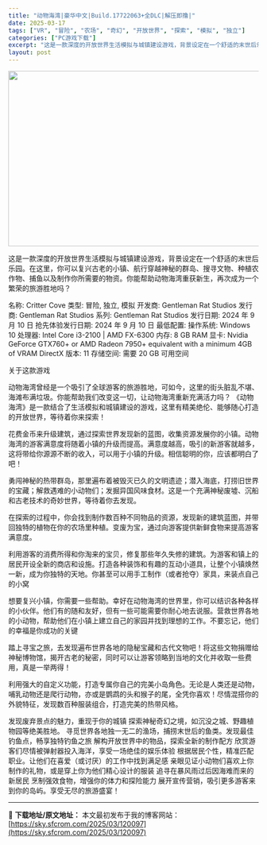```yaml
---
title: "动物海湾|豪华中文|Build.17722063+全DLC|解压即撸|"
date: 2025-03-17
tags: ["VR", "冒险", "农场", "奇幻", "开放世界", "探索", "模拟", "独立"]
categories: ["PC游戏下载"]
excerpt: "这是一款深度的开放世界生活模拟与城镇建设游戏，背景设定在一个舒适的末世后乐园。在这里，你可以复兴古老的小镇、航行穿越神秘的群岛、搜寻文物、种植农作物、捕鱼以及制作你所需要的物资。你能帮助动物海湾重获新生，再次成为一个繁荣的旅游胜地吗？ 名称: Critter Cove 类型: 冒险, 独立, 模拟 &hellip;"
layout: post
---
```


<img class="aligncenter size-full wp-image-120074" src="https://sky.sfcrom.com/wp-content/uploads/2025/03/2025031712175032.webp" alt="" width="616" height="353" />

这是一款深度的开放世界生活模拟与城镇建设游戏，背景设定在一个舒适的末世后乐园。在这里，你可以复兴古老的小镇、航行穿越神秘的群岛、搜寻文物、种植农作物、捕鱼以及制作你所需要的物资。你能帮助动物海湾重获新生，再次成为一个繁荣的旅游胜地吗？

名称: Critter Cove
类型: 冒险, 独立, 模拟
开发商: Gentleman Rat Studios
发行商: Gentleman Rat Studios
系列: Gentleman Rat Studios
发行日期: 2024 年 9 月 10 日
抢先体验发行日期: 2024 年 9 月 10 日
最低配置:
操作系统: Windows 10
处理器: Intel Core i3-2100 | AMD FX-6300
内存: 8 GB RAM
显卡: Nvidia GeForce GTX760+ or AMD Radeon 7950+ equivalent with a minimum 4GB of VRAM
DirectX 版本: 11
存储空间: 需要 20 GB 可用空间

关于这款游戏

动物海湾曾经是一个吸引了全球游客的旅游胜地，可如今，这里的街头脏乱不堪、海滩布满垃圾。你能帮助我们改变这一切，让动物海湾重新充满活力吗？
《动物海湾》是一款结合了生活模拟和城镇建设的游戏，这里有精美绝伦、能够随心打造的开放世界，等待着你来探索！

花费金币来升级建筑，通过探索世界发现新的蓝图，收集资源发展你的小镇。动物海湾的游客满意度将随着小镇的升级而提高。满意度越高，吸引的新游客就越多，这将带给你源源不断的收入，可以用于小镇的升级。相信聪明的你，应该都明白了吧！

勇闯神秘的热带群岛，那里遍布着被毁灭已久的文明遗迹；潜入海底，打捞旧世界的宝藏；解救遇难的小动物们；发掘异国风味食材。这是一个充满神秘废墟、沉船和古老技术的奇妙世界，等待着你去发现。

在探索的过程中，你会找到制作数百种不同物品的资源，发现新的建筑蓝图，并带回独特的植物在你的农场里种植。变废为宝，通过向游客提供新鲜食物来提高游客满意度。

利用游客的消费所得和你淘来的宝贝，修复那些年久失修的建筑。为游客和镇上的居民开设全新的商店和设施。打造各种装饰和有趣的互动小道具，让整个小镇焕然一新，成为你独特的天地。你甚至可以用手工制作（或者抢夺）家具，来装点自己的小窝

想要复兴小镇，你需要一些帮助。幸好在动物海湾的世界里，你可以结识各种各样的小伙伴。他们有的随和友好，但有一些可能需要你耐心地去说服。营救世界各地的小动物，帮助他们在小镇上建立自己的家园并找到理想的工作。不要忘记，他们的幸福是你成功的关键

踏上寻宝之旅，去发现遍布世界各地的隐秘宝藏和古代文物吧！将这些文物捐赠给神秘博物馆，揭开古老的秘密，同时可以让游客领略到当地的文化并收取一些费用，真是一举两得！

利用强大的自定义功能，打造专属你自己的完美小岛角色。无论是人类还是动物，哺乳动物还是爬行动物，亦或是鹦鹉的头和猴子的尾，全凭你喜欢！尽情混搭你的外貌特征，发现数百种服装组合，打造完美的热带风格。

发现废弃景点的魅力，重现于你的城镇
探索神秘奇幻之境，如沉没之城、野趣植物园等绝美胜地。
寻觅世界各地独一无二的渔场，捕捞末世后的鱼类。发现最佳钓鱼点，畅享独特钓鱼之旅
解构开放世界中的物品，探索全新的制作配方
欣赏游客们尽情被弹射器投入海洋，享受一场绝佳的娱乐体验
根据居民个性，精准匹配职业。让他们在喜爱（或讨厌）的工作中找到满足感
亲眼见证小动物们喜欢上你制作的礼物，或是穿上你为他们精心设计的服装
追寻在暴风雨过后因海难而来的新居民
烹制强效食物，增强你的体力和探险能力
展开宣传营销，吸引更多游客来到你的岛屿。享受无尽的旅游盛宴！

---
📖 **下载地址/原文地址：** 本文最初发布于我的博客网站：[https://sky.sfcrom.com/2025/03/120097](https://sky.sfcrom.com/2025/03/120097)
